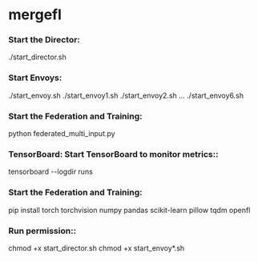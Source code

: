 # mergefl

### **Start the Director:**
./start_director.sh

### **Start Envoys:**
./start_envoy.sh
./start_envoy1.sh
./start_envoy2.sh
...
./start_envoy6.sh

### **Start the Federation and Training:**
python federated_multi_input.py

### **TensorBoard: Start TensorBoard to monitor metrics::**
tensorboard --logdir runs

### **Start the Federation and Training:**
pip install torch torchvision numpy pandas scikit-learn pillow tqdm openfl

### **Run permission::**
chmod +x start_director.sh
chmod +x start_envoy*.sh





